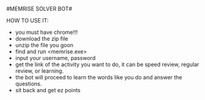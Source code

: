 #MEMRISE SOLVER BOT#

HOW TO USE IT:
- you must have chrome!!!
- download the zip file
- unzip the file you goon
- find and run <memrise.exe>
- input your username, password
- get the link of the activity you want to do, it can be speed review, regular review, or learning. 
- the bot will proceed to learn the words like you do and answer the questions.
- sit back and get ez points

